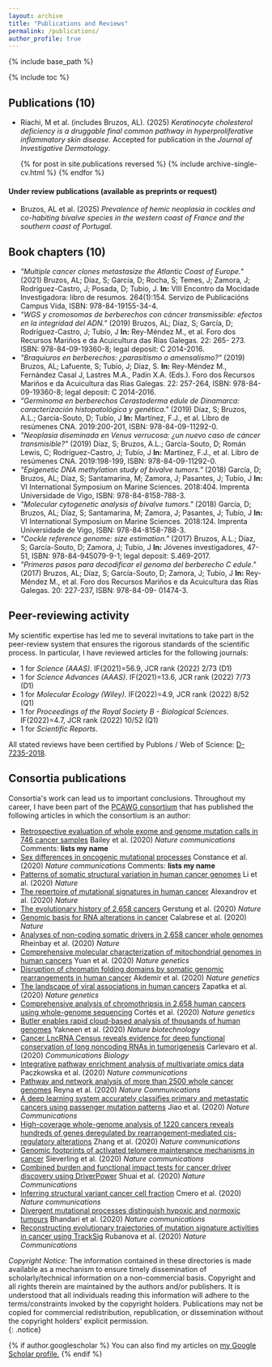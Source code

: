 ```yaml
---
layout: archive
title: "Publications and Reviews"
permalink: /publications/
author_profile: true
---
```

{% include base_path %}  

{% include toc %}

## Publications (10)
* Riachi, M et al. (includes Bruzos, AL). (2025) *Keratinocyte cholesterol deficiency is a druggable final common pathway in hyperproliferative inflammatory skin disease.* Accepted for publication in the *Journal of Investigative Dermatology*.  

 <ul>{% for post in site.publications reversed %}
    {% include archive-single-cv.html %}
  {% endfor %}</ul>

#### Under review publications (available as preprints or request)  
* Bruzos, AL et al. (2025) *Prevalence of hemic neoplasia in cockles and co-habiting bivalve species in the western coast of France and the southern coast of Portugal.*   

## Book chapters (10)
* _"Multiple cancer clones metastasize the Atlantic Coast of Europe."_ (2021) Bruzos, AL; Díaz, S; García, D; Rocha, S; Temes, J; Zamora, J; Rodríguez-Castro, J; Posada, D; Tubío, J. **In:** VIII Encontro da Mocidade Investigadora: libro de resumos. 264(1):154. Servizo de Publicacións Campus Vida, ISBN: 978-84-19155-34-4.
* _"WGS y cromosomas de berberechos con cáncer transmissible: efectos en la integridad del ADN."_ (2019) Bruzos, AL; Díaz, S; García, D; Rodríguez-Castro, J; Tubío, J **In:** Rey-Méndez M., et al. Foro dos Recursos Mariños e da Acuicultura das Rías Galegas. 22: 265- 273. ISBN: 978-84-09-19360-8; legal deposit: C 2014-2016.
* _"Braquiuros en berberechos: ¿parasitismo o amensalismo?"_ (2019) Bruzos, AL; Lafuente, S; Tubío, J; Díaz, S. **In:** Rey-Méndez M., Fernández Casal J, Lastres M.A., Padín X.A. (Eds.). Foro dos Recursos Mariños e da Acuicultura das Rías Galegas. 22: 257-264, ISBN: 978-84-09-19360-8; legal deposit: C 2014-2016.  
* _"Germinoma en berberechos Cerastoderma edule de Dinamarca: caracterización histopatológica y genética."_ (2019) Díaz, S; Bruzos, A.L.; García-Souto, D; Tubío, J **In:** Martínez, F.J., et al. Libro de resúmenes CNA. 2019:200-201, ISBN: 978-84-09-11292-0.
* _"Neoplasia diseminada en Venus verrucosa: ¿un nuevo caso de cáncer transmisible?"_ (2019)  Díaz, S; Bruzos, A.L.; García-Souto, D; Román Lewis, C; Rodríguez-Castro, J; Tubío, J **In:** Martínez, F.J., et al. Libro de resúmenes CNA. 2019:198-199, ISBN: 978-84-09-11292-0.
* _"Epigenetic DNA methylation study of bivalve tumors."_ (2018) García, D; Bruzos, AL; Díaz, S; Santamarina, M; Zamora, J; Pasantes, J; Tubío, J **In:** VI International Symposium on Marine Sciences. 2018:404. Imprenta Universidade de Vigo, ISBN: 978-84-8158-788-3.
* _"Molecular cytogenetic analysis of bivalve tumors."_ (2018) García, D; Bruzos, AL; Díaz, S; Santamarina, M; Zamora, J; Pasantes, J; Tubío, J **In:** VI International Symposium on Marine Sciences. 2018:124. Imprenta Universidade de Vigo, ISBN: 978-84-8158-788-3.
* _"Cockle reference genome: size estimation."_ (2017) Bruzos, A.L.; Díaz, S; García-Souto, D; Zamora, J; Tubío, J **In:** Jóvenes investigadores, 47- 51, ISBN: 978-84-945079-9-1; legal deposit: S.469-2017.
* _"Primeros pasos para decodificar el genoma del berberecho C edule."_ (2017) Bruzos, AL; Díaz, S; García-Souto, D; Zamora, J; Tubío, J **In:** Rey-Méndez M., et al. Foro dos Recursos Mariños e da Acuicultura das Rías Galegas. 20: 227-237, ISBN: 978-84-09- 01474-3.

## Peer-reviewing activity
My scientific expertise has led me to several invitations to take part in the peer-review system that ensures the rigorous standards of the scientific process. In particular, I have reviewed articles for the following journals:  
<ul class="fa-ul">
  <li><i class="fa-li fa fa-check-square"></i>1 for <i>Science (AAAS)</i>. IF(2021)=56.9, JCR rank (2022) 2/73 (D1)</li>
  <li><i class="fa-li fa fa-check-square"></i>1 for <i>Science Advances (AAAS)</i>. IF(2021)=13.6, JCR rank (2022) 7/73 (D1)</li>
  <li><i class="fa-li fa fa-check-square"></i>1 for <i>Molecular Ecology (Wiley)</i>. IF(2022)=4.9, JCR rank (2022) 8/52 (Q1) </li>
  <li><i class="fa-li fa fa-check-square"></i>1 for <i>Proceedings of the Royal Society B - Biological Sciences</i>. IF(2022)=4.7, JCR rank (2022) 10/52 (Q1)</li>
  <li><i class="fa-li fa fa-check-square"></i>1 for <i>Scientific Reports</i>.</li>
</ul>

All stated reviews have been certified by Publons / Web of Science: [D-7235-2018](https://publons.com/researcher/1404866/alicia-l-bruzos/).

## Consortia publications
Consortia's work can lead us to important conclusions. Throughout my career, I have been part of the [PCAWG consortium](https://docs.icgc.org/pcawg/) that has published the following articles in which the consortium is an author:  
	
* [Retrospective evaluation of whole exome and genome mutation calls in 746 cancer samples](https://albruzos.github.io/publication/consortia/2020-Baileyetal.pdf) Bailey et al. (2020) *Nature communications* Comments: **lists my name**
* [Sex differences in oncogenic mutational processes](https://albruzos.github.io/publication/consortia/2020-Constanceetal.pdf) Constance et al. (2020) *Nature communications* Comments: **lists my name**
* [Patterns of somatic structural variation in human cancer genomes](https://www.nature.com/articles/s41586-019-1913-9) Li et al. (2020) *Nature*
* [The repertoire of mutational signatures in human cancer](https://www.nature.com/articles/s41586-020-1943-3) Alexandrov et al. (2020) *Nature*
* [The evolutionary history of 2,658 cancers](https://www.nature.com/articles/s41586-019-1907-7) Gerstung et al. (2020) *Nature*
* [Genomic basis for RNA alterations in cancer](https://www.nature.com/articles/s41586-020-1970-0) Calabrese et al. (2020) *Nature*
* [Analyses of non-coding somatic drivers in 2,658 cancer whole genomes](https://www.nature.com/articles/s41586-020-1965-x) Rheinbay et al. (2020) *Nature*
* [Comprehensive molecular characterization of mitochondrial genomes in human cancers](https://www.nature.com/articles/s41588-019-0557-x) Yuan et al. (2020) *Nature genetics*
* [Disruption of chromatin folding domains by somatic genomic rearrangements in human cancer](https://www.nature.com/articles/s41588-019-0564-y) Akdemir et al. (2020) *Nature genetics*
* [The landscape of viral associations in human cancers](https://www.nature.com/articles/s41588-019-0558-9) Zapatka et al. (2020) *Nature genetics*
* [Comprehensive analysis of chromothripsis in 2,658 human cancers using whole-genome sequencing](https://www.nature.com/articles/s41588-019-0576-7) Cortés et al. (2020) *Nature genetics*
* [Butler enables rapid cloud-based analysis of thousands of human genomes](https://www.nature.com/articles/s41587-019-0360-3) Yakneen et al. (2020) *Nature biotechnology*
* [Cancer LncRNA Census reveals evidence for deep functional conservation of long noncoding RNAs in tumorigenesis](https://www.nature.com/articles/s42003-019-0741-7) Carlevaro et al. (2020) *Communications Biology*
* [Integrative pathway enrichment analysis of multivariate omics data](https://www.nature.com/articles/s41467-019-13983-9) Paczkowska et al. (2020) *Nature communications*
* [Pathway and network analysis of more than 2500 whole cancer genomes](https://www.nature.com/articles/s41467-020-14367-0) Reyna et al. (2020) *Nature Communications*
* [A deep learning system accurately classifies primary and metastatic cancers using passenger mutation patterns](https://www.nature.com/articles/s41467-019-13825-8) Jiao et al. (2020) *Nature Communications*
* [High-coverage whole-genome analysis of 1220 cancers reveals hundreds of genes deregulated by rearrangement-mediated cis-regulatory alterations](https://www.nature.com/articles/s41467-019-13885-w) Zhang et al. (2020) *Nature communications*
* [Genomic footprints of activated telomere maintenance mechanisms in cancer](https://www.nature.com/articles/s41467-019-13824-9) Sieverling et al. (2020) *Nature communications*
* [Combined burden and functional impact tests for cancer driver discovery using DriverPower](https://www.nature.com/articles/s41467-019-13929-1) Shuai et al. (2020) *Nature Communications*
* [Inferring structural variant cancer cell fraction](https://www.nature.com/articles/s41467-020-14351-8) Cmero et al. (2020) *Nature communications*
* [Divergent mutational processes distinguish hypoxic and normoxic tumours](https://www.nature.com/articles/s41467-019-14052-x) Bhandari et al. (2020) *Nature communications*
* [Reconstructing evolutionary trajectories of mutation signature activities in cancer using TrackSig](https://www.nature.com/articles/s41467-020-14352-7) Rubanova et al. (2020) *Nature Communications*  
  
  
*Copyright Notice:* The information contained in these directories is made available as a mechanism to ensure timely dissemination of scholarly/technical information on a non-commercial basis. Copyright and all rights therein are maintained by the authors and/or publishers. It is understood that all individuals reading this information will adhere to the terms/constraints invoked by the copyright holders. Publications may not be copied for commercial redistribution, republication, or dissemination without the copyright holders' explicit permission.  
{: .notice}

<!---
Este es invertido pero muy largo:

 {% for post in site.publications reversed %}
   {% include archive-single.html %}
 {% endfor %}

Este es invertido pero pequeño:
 {% for post in site.publications reversed %}
   {% include archive-single-cv.html %}
{% endfor %}

Este es orden normal y pequeño:
 <ul>{% for post in site.publications %}
    {% include archive-single-cv.html %}
  {% endfor %}</ul>
--->

{% if author.googlescholar %}
  You can also find my articles on <u><a href="{{author.googlescholar}}">my Google Scholar profile</a>.</u>
{% endif %}
